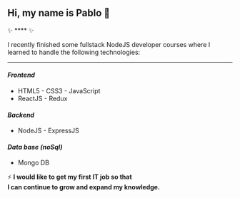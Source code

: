 ## Hi, my name is Pablo 👋
✨ ****  ✨ 

I recently finished some fullstack NodeJS developer courses where I learned to handle the following technologies: 
****
#### *Frontend*

- HTML5 - CSS3 - JavaScript 
- ReactJS - Redux
#### *Backend*

- NodeJS - ExpressJS
#### *Data base _(noSql)_*

- Mongo DB

⚡ **I would like to get my first IT job so that  
I can continue to grow and expand my knowledge.**

